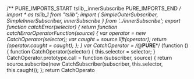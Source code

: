 /** PURE_IMPORTS_START tslib,_innerSubscribe PURE_IMPORTS_END */
import * as tslib_1 from "tslib";
import { SimpleOuterSubscriber, SimpleInnerSubscriber, innerSubscribe } from '../innerSubscribe';
export function catchError(selector) {
    return function catchErrorOperatorFunction(source) {
        var operator = new CatchOperator(selector);
        var caught = source.lift(operator);
        return (operator.caught = caught);
    };
}
var CatchOperator = /*@__PURE__*/ (function () {
    function CatchOperator(selector) {
        this.selector = selector;
    }
    CatchOperator.prototype.call = function (subscriber, source) {
        return source.subscribe(new CatchSubscriber(subscriber, this.selector, this.caught));
    };
    return CatchOperato